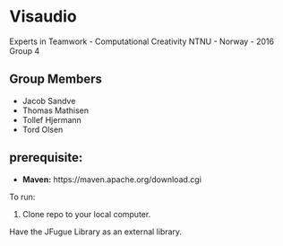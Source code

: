 # Visaudio
Experts in Teamwork - Computational Creativity
NTNU - Norway - 2016
Group 4

<h2>Group Members</h2>
<ul>
<li>Jacob Sandve</li>
<li>Thomas Mathisen</li>
<li>Tollef Hjermann</li>
<li>Tord Olsen</li>
</ul>


<h2>prerequisite: </h2>
<ul>
<li><b>Maven:</b> https://maven.apache.org/download.cgi</li>
</ul>


To run:
1. Clone repo to your local computer.


Have the JFugue Library as an external library.
